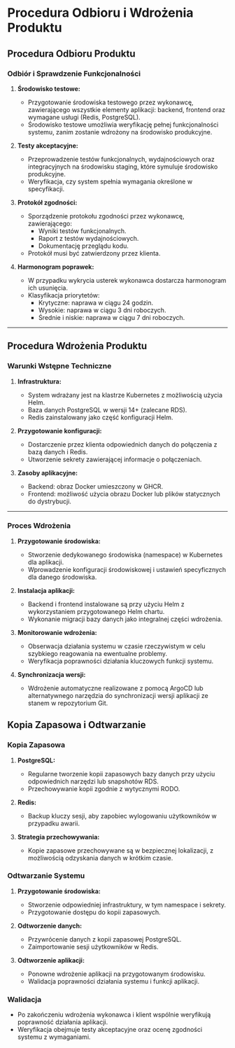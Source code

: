 # Procedura Odbioru i Wdrożenia Produktu

## Procedura Odbioru Produktu

### Odbiór i Sprawdzenie Funkcjonalności

1. **Środowisko testowe:**
   - Przygotowanie środowiska testowego przez wykonawcę, zawierającego wszystkie elementy aplikacji: backend, frontend oraz wymagane usługi (Redis, PostgreSQL).
   - Środowisko testowe umożliwia weryfikację pełnej funkcjonalności systemu, zanim zostanie wdrożony na środowisko produkcyjne.

2. **Testy akceptacyjne:**
   - Przeprowadzenie testów funkcjonalnych, wydajnościowych oraz integracyjnych na środowisku staging, które symuluje środowisko produkcyjne.
   - Weryfikacja, czy system spełnia wymagania określone w specyfikacji.

3. **Protokół zgodności:**
   - Sporządzenie protokołu zgodności przez wykonawcę, zawierającego:
     - Wyniki testów funkcjonalnych.
     - Raport z testów wydajnościowych.
     - Dokumentację przeglądu kodu.
   - Protokół musi być zatwierdzony przez klienta.

4. **Harmonogram poprawek:**
   - W przypadku wykrycia usterek wykonawca dostarcza harmonogram ich usunięcia.
   - Klasyfikacja priorytetów:
     - Krytyczne: naprawa w ciągu 24 godzin.
     - Wysokie: naprawa w ciągu 3 dni roboczych.
     - Średnie i niskie: naprawa w ciągu 7 dni roboczych.

---

## Procedura Wdrożenia Produktu

### Warunki Wstępne Techniczne

1. **Infrastruktura:**
   - System wdrażany jest na klastrze Kubernetes z możliwością użycia Helm.
   - Baza danych PostgreSQL w wersji 14+ (zalecane RDS).
   - Redis zainstalowany jako część konfiguracji Helm.

2. **Przygotowanie konfiguracji:**
   - Dostarczenie przez klienta odpowiednich danych do połączenia z bazą danych i Redis.
   - Utworzenie sekrety zawierającej informacje o połączeniach.

3. **Zasoby aplikacyjne:**
   - Backend: obraz Docker umieszczony w GHCR.
   - Frontend: możliwość użycia obrazu Docker lub plików statycznych do dystrybucji.

---

### Proces Wdrożenia

1. **Przygotowanie środowiska:**
   - Stworzenie dedykowanego środowiska (namespace) w Kubernetes dla aplikacji.
   - Wprowadzenie konfiguracji środowiskowej i ustawień specyficznych dla danego środowiska.

2. **Instalacja aplikacji:**
   - Backend i frontend instalowane są przy użyciu Helm z wykorzystaniem przygotowanego Helm chartu.
   - Wykonanie migracji bazy danych jako integralnej części wdrożenia.

3. **Monitorowanie wdrożenia:**
   - Obserwacja działania systemu w czasie rzeczywistym w celu szybkiego reagowania na ewentualne problemy.
   - Weryfikacja poprawności działania kluczowych funkcji systemu.

4. **Synchronizacja wersji:**
   - Wdrożenie automatyczne realizowane z pomocą ArgoCD lub alternatywnego narzędzia do synchronizacji wersji aplikacji ze stanem w repozytorium Git.

## Kopia Zapasowa i Odtwarzanie

### Kopia Zapasowa

1. **PostgreSQL:**
   - Regularne tworzenie kopii zapasowych bazy danych przy użyciu odpowiednich narzędzi lub snapshotów RDS.
   - Przechowywanie kopii zgodnie z wytycznymi RODO.

2. **Redis:**
   - Backup kluczy sesji, aby zapobiec wylogowaniu użytkowników w przypadku awarii.

3. **Strategia przechowywania:**
   - Kopie zapasowe przechowywane są w bezpiecznej lokalizacji, z możliwością odzyskania danych w krótkim czasie.

### Odtwarzanie Systemu

1. **Przygotowanie środowiska:**
   - Stworzenie odpowiedniej infrastruktury, w tym namespace i sekrety.
   - Przygotowanie dostępu do kopii zapasowych.

2. **Odtworzenie danych:**
   - Przywrócenie danych z kopii zapasowej PostgreSQL.
   - Zaimportowanie sesji użytkowników w Redis.

3. **Odtworzenie aplikacji:**
   - Ponowne wdrożenie aplikacji na przygotowanym środowisku.
   - Walidacja poprawności działania systemu i funkcji aplikacji.

### Walidacja

- Po zakończeniu wdrożenia wykonawca i klient wspólnie weryfikują poprawność działania aplikacji.
- Weryfikacja obejmuje testy akceptacyjne oraz ocenę zgodności systemu z wymaganiami.
